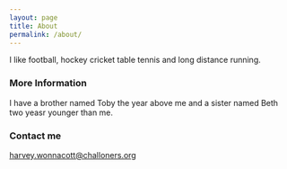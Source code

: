 ```yaml
---
layout: page
title: About
permalink: /about/
---
```


I like football, hockey cricket table tennis and long distance running.

### More Information

I have a brother named Toby the year above me and a sister named Beth two yeasr younger than me.

### Contact me

[harvey.wonnacott@challoners.org](mailto:harvey.wonnacott@challoners.org)
